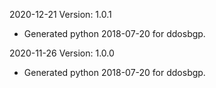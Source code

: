 2020-12-21 Version: 1.0.1
- Generated python 2018-07-20 for ddosbgp.

2020-11-26 Version: 1.0.0
- Generated python 2018-07-20 for ddosbgp.

